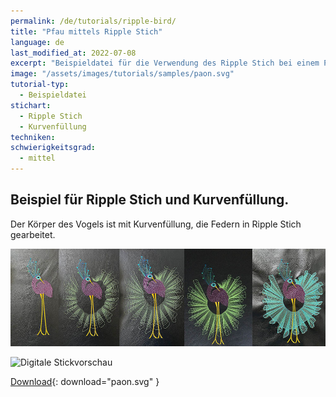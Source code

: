 ```yaml
---
permalink: /de/tutorials/ripple-bird/
title: "Pfau mittels Ripple Stich"
language: de
last_modified_at: 2022-07-08
excerpt: "Beispieldatei für die Verwendung des Ripple Stich bei einem Pfau"
image: "/assets/images/tutorials/samples/paon.svg"
tutorial-typ:
  - Beispieldatei
stichart:
  - Ripple Stich
  - Kurvenfüllung
techniken:
schwierigkeitsgrad: 
  - mittel
---
```

## Beispiel für Ripple Stich und Kurvenfüllung.

Der Körper des Vogels ist mit Kurvenfüllung, die Federn in Ripple Stich gearbeitet.

![Stickbeispiel](/assets/images/tutorials/tutorial-preview-images/paons.jpg)

![Digitale Stickvorschau](/assets/images/tutorials/samples/paon.svg)

[Download](/assets/images/tutorials/samples/paon.svg){: download="paon.svg" }
